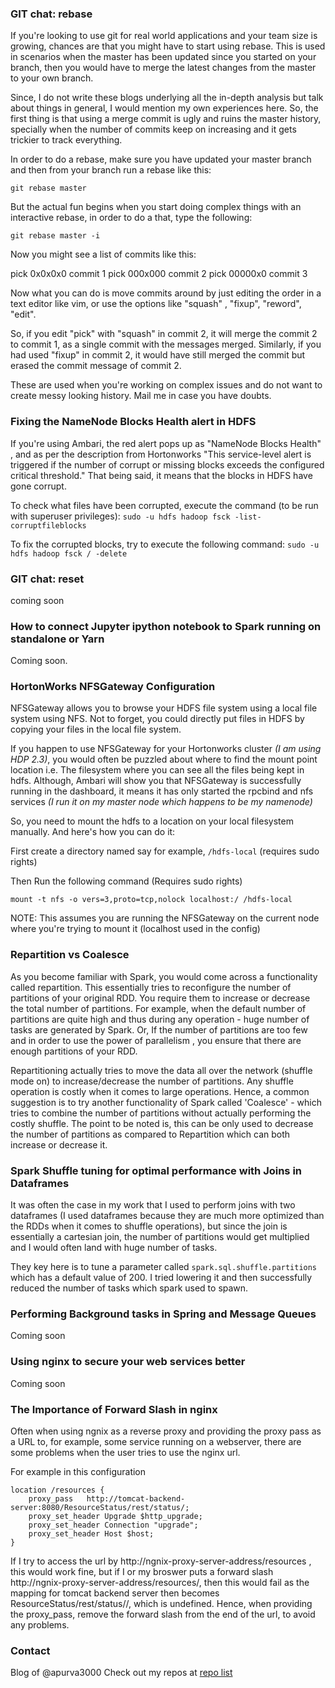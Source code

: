 ### GIT chat: rebase
If you're looking to use git for real world applications and your team size is growing, chances are that you might have to start using rebase. This is used in scenarios when the master has been updated since you started on your branch, then you would have to merge the latest changes from the master to your own branch.

Since, I do not write these blogs underlying all the in-depth analysis but talk about things in general, I would mention my own experiences here. So, the first thing is that using a merge commit is ugly and ruins the master history, specially when the number of commits keep on increasing and it gets trickier to track everything.

In order to do a rebase, make sure you have updated your master branch and then from your branch run a rebase like this:

`git rebase master` 

But the actual fun begins when you start doing complex things with an interactive rebase, in order to do a that, type the following:

`git rebase master -i`

Now you might see a list of commits like this:

pick 0x0x0x0 commit 1
pick 000x000 commit 2
pick 00000x0 commit 3

Now what you can do is move commits around by just editing the order in a text editor like vim, or use the options like "squash" , "fixup", "reword", "edit".

So, if you edit "pick" with "squash" in commit 2, it will merge the commit 2 to commit 1, as a single commit with the messages merged. Similarly, if you had used "fixup" in commit 2, it would have still merged the commit but erased the commit message of commit 2. 

These are used when you're working on complex issues and do not want to create messy looking history. Mail me in case you have doubts.

###  Fixing the NameNode Blocks Health alert in HDFS
If you're using Ambari, the red alert pops up as "NameNode Blocks Health" , and as per the description from Hortonworks "This service-level alert is triggered if the number of corrupt or missing blocks exceeds the configured critical threshold."
That being said, it means that the blocks in HDFS have gone corrupt. 

To check what files have been corrupted, execute the command (to be run with superuser privileges):
`sudo -u hdfs hadoop fsck -list-corruptfileblocks `

To fix the corrupted blocks, try to execute the following command:
`sudo -u hdfs hadoop fsck / -delete`

### GIT chat: reset
coming soon

### How to connect Jupyter ipython notebook to Spark running on standalone or Yarn
Coming soon.

### HortonWorks NFSGateway Configuration
NFSGateway allows you to browse your HDFS file system using a local file system using NFS. Not to forget, you could directly put files in HDFS by copying your files in the local file system.

If you happen to use NFSGateway for your Hortonworks cluster _(I am using HDP 2.3)_, you would often be puzzled about where to find the mount point location i.e. The filesystem where you can see all the files being kept in hdfs.
Although, Ambari will show you that NFSGateway is successfully running in the dashboard, it means it has only started the rpcbind and nfs services _(I run it on my master node which happens to be my namenode)_

So, you need to mount the hdfs to a location on your local filesystem manually. And here's how you can do it:

First create a directory named say for example, `/hdfs-local` (requires sudo rights)

Then Run the following command (Requires sudo rights)

`mount -t nfs -o vers=3,proto=tcp,nolock localhost:/ /hdfs-local`

NOTE: This assumes you are running the NFSGateway on the current node where you're trying to mount it (localhost used in the config)

### Repartition vs Coalesce
As you become familiar with Spark, you would come across a functionality called repartition. This essentially tries to reconfigure the number of partitions of your original RDD. You require them to increase or decrease the total number of partitions. For example, when the default number of partitions are quite high and thus during any operation - huge number of tasks are generated by Spark. Or, If the number of partitions are too few and in order to use the power of parallelism , you ensure that there are enough partitions of your RDD.

Repartitioning actually tries to move the data all over the network (shuffle mode on) to increase/decrease the number of partitions. Any shuffle operation is costly when it comes to large operations. Hence, a common suggestion is to try another functionality of Spark called 'Coalesce' - which tries to combine the number of partitions without actually performing the costly shuffle. 
The point to be noted is, this can be only used to decrease the number of partitions as compared to Repartition which can both increase or decrease it.

### Spark Shuffle tuning for optimal performance with Joins in Dataframes
It was often the case in my work that I used to perform joins with two dataframes (I used dataframes because they are much more optimized than the RDDs when it comes to shuffle operations), but since the join is essentially a cartesian join, the number of partitions would get multiplied and I would often land with huge number of tasks. 

They key here is to tune a parameter called `spark.sql.shuffle.partitions` which has a default value of 200. I tried lowering it and then successfully reduced the number of tasks which spark used to spawn.

### Performing Background tasks in Spring and Message Queues
Coming soon

### Using nginx to secure your web services better
Coming soon

### The Importance of Forward Slash in nginx
Often when using ngnix as a reverse proxy and providing the proxy pass as a URL to, for example, some service running on a webserver, there are some problems when the user tries to use the nginx url.

For example in this configuration

    location /resources {
        proxy_pass   http://tomcat-backend-server:8080/ResourceStatus/rest/status/;
        proxy_set_header Upgrade $http_upgrade;
        proxy_set_header Connection "upgrade";
        proxy_set_header Host $host;
    }

If I try to access the url by http://ngnix-proxy-server-address/resources , this would work fine, but if I or my broswer puts a forward slash http://ngnix-proxy-server-address/resources/, then this would fail as the mapping for tomcat backend server then becomes ResourceStatus/rest/status//, which is undefined. 
Hence, when providing the proxy_pass, remove the forward slash from the end of the url, to avoid any problems.

### Contact
Blog of @apurva3000 Check out my repos at [repo list](https://github.com/apurva3000)
